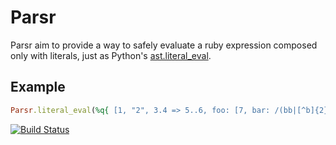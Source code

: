 # Parsr

Parsr aim to provide a way to safely evaluate a ruby expression composed only with literals,
just as Python's [ast.literal_eval](http://docs.python.org/library/ast.html#ast.literal_eval).

## Example

```ruby
Parsr.literal_eval(%q{ [1, "2", 3.4 => 5..6, foo: [7, bar: /(bb|[^b]{2})/ix] ] })
```

[![Build Status](https://secure.travis-ci.org/byroot/parsr.png)](http://travis-ci.org/byroot/parsr)
